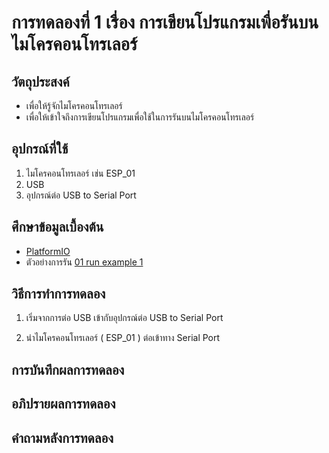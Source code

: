 # การทดลองที่ 1 เรื่อง การเขียนโปรแกรมเพื่อรันบนไมโครคอนโทรเลอร์

## วัตถุประสงค์
*  เพื่อให้รู้จักไมโครคอนโทรเลอร์
*  เพื่อให้เข้าใจถึงการเขียนโปรแกรมเพื่อใช้ในการรันบนไมโครคอนโทรเลอร์

## อุปกรณ์ที่ใช้
1.	ไมโครคอนโทรเลอร์ เช่น  ESP_01
2.	USB
3.	อุปกรณ์ต่อ USB to Serial Port


## ศึกษาข้อมูลเบื้องต้น
* [PlatformIO]( https://platformio.org/ )
* ตัวอย่างการรัน
 [01 run example 1](https://www.youtube.com/watch?v=NLIUsWLEpmg)

## วิธีการทำการทดลอง
1.	เริ่มจากการต่อ USB เข้ากับอุปกรณ์ต่อ USB to Serial Port 

2.	นำไมโครคอนโทรเลอร์ ( ESP_01 ) ต่อเข้าทาง Serial Port


## การบันทึกผลการทดลอง

## อภิปรายผลการทดลอง

## คำถามหลังการทดลอง 
